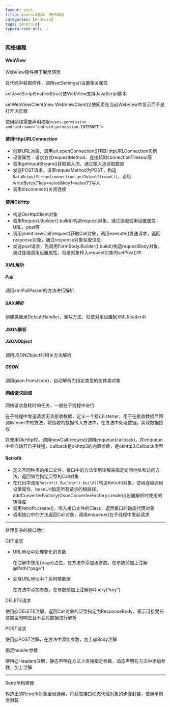 ```yaml
---
layout: post
title: Android基础——网络编程
categories: [Android]
tags: [Android]
typora-root-url: ./
---
```


### 网络编程

#### WebView

WebView控件用于展示网页

在代码中获取控件，调用setSettings()设置相关属性

setJavaScriptEnabled(true)使WebView支持JavaScript脚本

setWebViewClient(new WebViewClient())使网页在当前WebView中显示而不是打开浏览器

使用网络需要声明权限`<uses-permission android:name="android:permission.INTERNET">`

#### 使用HttpURLConnection

- 创建URL对象，调用url.openConnection()获取HttpURLConnection实例
- 设置属性：请求方式requestMethod，连接超时connectionTimeout等
- 调用getInputStream()获取输入流，通过输入流读取数据
- 发送POST请求，设置requesMethod为POST，构造`DataOutputStream(connection.getOutputStream())`，调用writeBytes(“key=value&key1=value1”)写入
- 调用disconnect()关闭连接

#### 使用OkHttp

- 构造OkHttpClient对象
- 调用Request.Builder().build()构造request对象，通过连缀调用设置属性：URL，post等
- 调用client.newCall(request)获取Call对象，调用execute()发送请求，返回response对象，通过response对象获取信息
- 发送post请求，先调用FormBody.Builder().build()构造requestBody对象，通过连缀调用设置属性，将该对象传入request对象的setPost()中

#### XML解析

##### Pull

调用xmlPullParser的方法进行解析

##### SAX解析

创建类继承DefaultHandler，重写方法，将该对象设置到XMLReader中

#### JSON解析

##### JSONObject

调用JSONObject的相关方法解析

##### GSON

调用gson.fromJson()，自动解析为指定类型的实体类对象

#### 网络请求回调

网络请求是耗时的任务，一般在子线程中进行

在子线程中发送请求无法接收数据，定义一个接口listener，用于在接收数据后回调listener中的方法，将接收的数据传入方法中，在方法中处理数据，实现数据接收

在使用OkHttp时，调用newCall(request)调用enqueue(callback)，在enqueue中会自动开启子线程，callback是okhttp3的内置参数，是okhttp3.Callback类型

#### Retrofit

- 定义不同种类的接口文件，接口中的方法使用注解来指定访问地址和访问方法，返回值为指定泛型的Call对象
- 在代码中调用`Retrofit.Builder().build()`构造Retrofit对象，使用连缀调用设置属性，baseUrl指定所有请求的根路径，addConverterFactory(GsonConverterFactory.create())设置解析时使用的转换库
- 调用retrofit.create()，传入接口文件的Class，返回接口的动态代理对象
- 调用接口中的方法返回Call对象，调用enqueue()在子线程中发起请求

---

处理复杂的接口地址

GET请求

- URL地址中处理变化的页数

    在注解中使用\{page\}占位，在方法中添加该参数，在参数前加上注解@Path(“page”)

- 处理URL地址中？后附带数据

    在方法中添加参数，在参数前加上注解@Query(“key”)

DELETE请求

使用@DELETE注解，返回Call对象的泛型指定为ResponseBody，表示可接受任意类型的响应且不会对数据进行解析

POST请求

使用@POST注解，在方法中添加参数，加上@Body注解

指定header参数

使用@Headers注解，静态声明在方法上直接指定参数，动态声明在方法中添加参数，加上注解

---

Retrofit构建器

构造出的Retrofit对象全局通用，将获取接口动态代理对象的步骤封装，使用单例类封装

